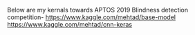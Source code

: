 Below are my kernals towards APTOS 2019 Blindness detection competition-
https://www.kaggle.com/mehtad/base-model
https://www.kaggle.com/mehtad/cnn-keras
